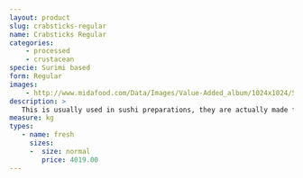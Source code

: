 ```yaml
---
layout: product
slug: crabsticks-regular
name: Crabsticks Regular
categories:
    - processed
    - crustacean
specie: Surimi based
form: Regular 
images:
    - http://www.midafood.com/Data/Images/Value-Added_album/1024x1024/54ace7995003e580.jpg
description: >
   This is usually used in sushi preparations, they are actually made from fish good quality product should resemble and taste like real crab leg meat.
measure: kg
types:
   - name: fresh
     sizes:
     -  size: normal
        price: 4019.00
---
```

